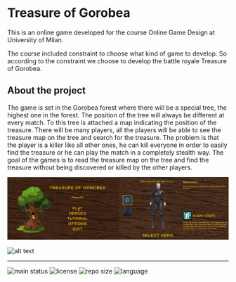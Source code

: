 # Treasure of Gorobea
This is an online game developed for the course Online Game Design at University of Milan.

The course included constraint to choose what kind of game to develop. So according to the constraint we choose to develop the battle royale Treasure of Gorobea.

## About the project

The game is set in the Gorobea forest where there will be a special tree, the highest one in the forest. The position of the tree will always be different at every match. To this tree is attached a map indicating the position of the treasure. There will be many players, all the players will be able to see the treasure map on the tree and search for the treasure. The problem is that the player is a killer like all other ones, he can kill everyone in order to easily find the treasure or he can play the match in a completely stealth way. The goal of the games is to read the treasure map on the tree and find the treasure without being discovered or killed by the other players.

![alt text](images/result1.png)

![alt text](images/result2.png)

---
![main status](https://img.shields.io/badge/build-passing-success)
![license](https://img.shields.io/badge/license-MIT-green)
![repo size](https://img.shields.io/github/repo-size/alfredorusso-github/Treasure-of-Gorobea)
![language](https://img.shields.io/badge/language-C%23-success)


